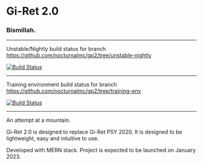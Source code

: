 # Gi-Ret 2.0

### Bismillah.

---

Unstable/Nightly build status for branch https://github.com/nocturnalmc/gp2/tree/unstable-nightly

[![Build Status](https://jenkins.nocturnal.quest:8443/buildStatus/icon?job=gp2-unstable)](https://jenkins.nocturnal.quest:8443/job/gp2-unstable/)

---

Training environment build status for branch https://github.com/nocturnalmc/gp2/tree/training-env

[![Build Status](https://jenkins.nocturnal.quest:8443/buildStatus/icon?job=gp2-training)](https://jenkins.nocturnal.quest:8443/job/gp2-training/)

---

An attempt at a mountain.

Gi-Ret 2.0 is designed to replace Gi-Ret PSY 2020. It is designed to be lightweight, easy and intuitive to use.

Developed with MERN stack. Project is expected to be launched on January 2023.
